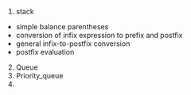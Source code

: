 1. stack 
- simple balance parentheses
- conversion of infix expression to prefix and postfix
- general infix-to-postfix conversion
- postfix evaluation

2. Queue
3. Priority_queue
4. 